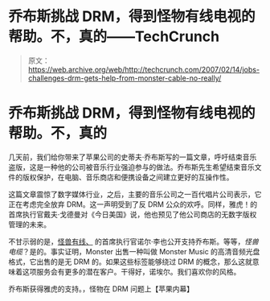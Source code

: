 # 乔布斯挑战 DRM，得到怪物有线电视的帮助。不，真的——TechCrunch

> 原文：<https://web.archive.org/web/http://techcrunch.com/2007/02/14/jobs-challenges-drm-gets-help-from-monster-cable-no-really/>

# 乔布斯挑战 DRM，得到怪物有线电视的帮助。不，真的

几天前，我们给你带来了苹果公司的史蒂夫·乔布斯写的一篇文章，呼吁结束音乐盗版，这是一种他的公司被音乐行业强迫参与的做法。乔布斯先生希望结束音乐文件的版权保护，在电脑、音乐商店和便携设备之间建立更好的互操作性。

这篇文章震惊了数字媒体行业，之后，主要的音乐公司之一百代唱片公司表示，它正在考虑完全放弃 DRM。这一声明受到了反 DRM 公众的欢呼。同样，雅虎！的首席执行官戴夫·戈德曼对《今日美国》说，他也预见了他公司商店的无数字版权管理的未来。

不甘示弱的是，[怪兽有线、](https://web.archive.org/web/20201123221449/https://crunchbase.com/organization/monster-cable) 的首席执行官诺尔·李也公开支持乔布斯。等等，*怪兽电缆*？是的。事实证明，Monster 出售一种叫做 Monster Music 的高清音频光盘格式，它出售的是无 DRM 的。如果这些标签能够绕过 DRM 的概念，那么这就意味着这项服务会有更多的潜在客户。干得好，诺埃尔。我们喜欢你的风格。

乔布斯获得雅虎的支持。，怪物在 DRM 问题上【苹果内幕】